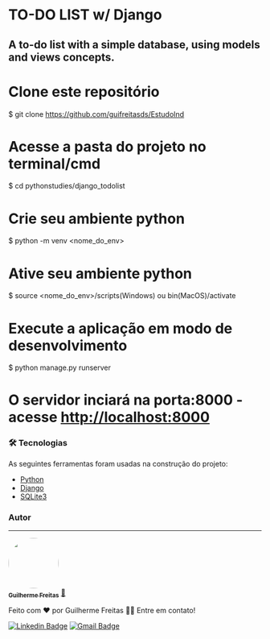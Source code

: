 # TO-DO LIST w/ Django

## A to-do list with a simple database, using models and views concepts.


# Clone este repositório
$ git clone <https://github.com/guifreitasds/EstudoInd>

# Acesse a pasta do projeto no terminal/cmd
$ cd pythonstudies/django_todolist


# Crie seu ambiente python
$ python -m venv <nome_do_env>

# Ative seu ambiente python
$ source <nome_do_env>/scripts(Windows) ou bin(MacOS)/activate

# Execute a aplicação em modo de desenvolvimento
$ python manage.py runserver

# O servidor inciará na porta:8000 - acesse <http://localhost:8000>

### 🛠 Tecnologias

As seguintes ferramentas foram usadas na construção do projeto:

- [Python](https://www.python.org/)
- [Django](https://www.djangoproject.com/)
- [SQLite3](https://docs.python.org/3/library/sqlite3.html)

### Autor
---

<a href="https://github.com/guifreitasds">
 <img style="border-radius: 50%;" src="https://avatars.githubusercontent.com/u/99972010?v=4" width="100px;" alt=""/>
 <br />
 <sub><b>Guilherme Freitas</b></sub></a> <a href="https://github.com/guifreitasds" title="Rocketseat">🚀</a>


Feito com ❤️ por Guilherme Freitas 👋🏽 Entre em contato!

[![Linkedin Badge](https://img.shields.io/badge/-Guilherme-blue?style=flat-square&logo=Linkedin&logoColor=white&link=https://www.linkedin.com/in/guilherme-freitas-90209a233/)](https://www.linkedin.com/in/guilherme-freitas-90209a233/) 
[![Gmail Badge](https://img.shields.io/badge/-guilhermefsantos9@gmail.com-c14438?style=flat-square&logo=Gmail&logoColor=white&link=mailto:guilhermefsantos9@gmail.com)](mailto:guilhermefsantos9@gmail.com)